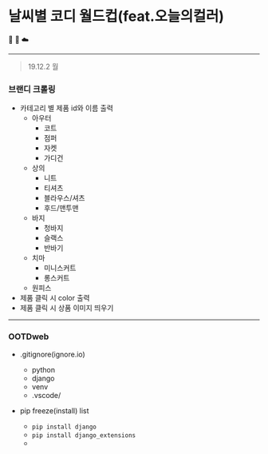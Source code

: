 # 날씨별 코디 월드컵(feat.오늘의컬러)

:jeans: :shirt: :cloud:

---
> 19.12.2 월 
### 브랜디 크롤링
- 카테고리 별 제품 id와 이름 출력
    - 아우터
        - 코트
        - 점퍼
        - 자켓
        - 가디건
    - 상의
        - 니트
        - 티셔츠
        - 블라우스/셔츠
        - 후드/맨투맨
    - 바지
        - 청바지
        - 슬랙스
        - 반바기
    - 치마
        - 미니스커트
        - 롱스커트
    - 원피스
- 제품 클릭 시 color 출력
- 제품 클릭 시 상품 이미지 띄우기



------------------------------------



### OOTDweb

* .gitignore(ignore.io)
  * python
  * django
  * venv
  * .vscode/

* pip freeze(install) list
  * `pip install django`
  * `pip install django_extensions`
  * 